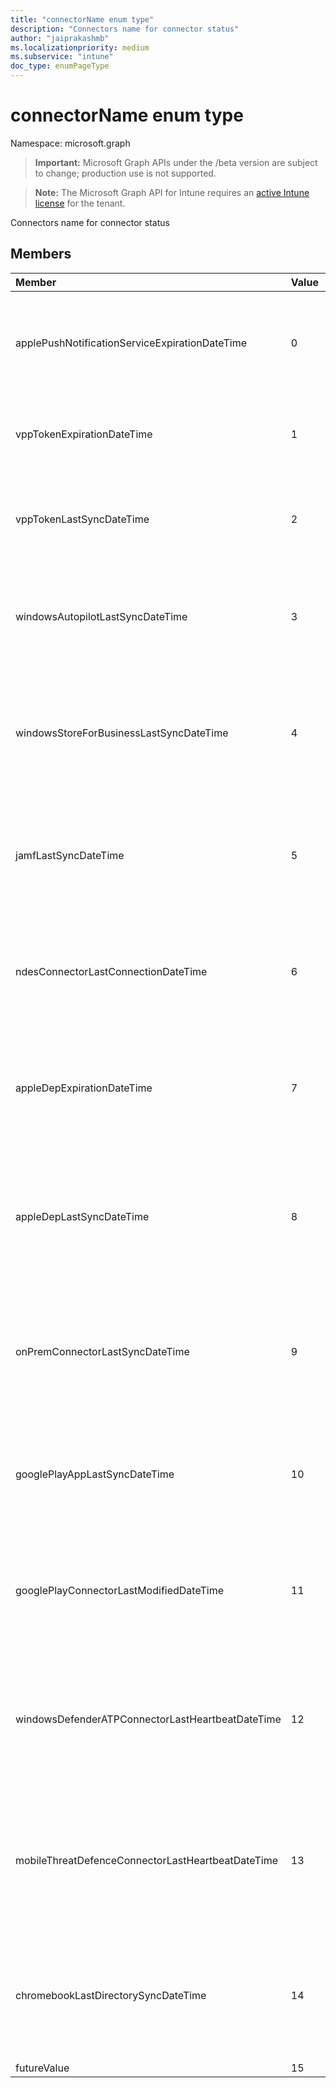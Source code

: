 ```yaml
---
title: "connectorName enum type"
description: "Connectors name for connector status"
author: "jaiprakashmb"
ms.localizationpriority: medium
ms.subservice: "intune"
doc_type: enumPageType
---
```


# connectorName enum type

Namespace: microsoft.graph
> **Important:** Microsoft Graph APIs under the /beta version are subject to change; production use is not supported.

> **Note:** The Microsoft Graph API for Intune requires an [active Intune license](https://go.microsoft.com/fwlink/?linkid=839381) for the tenant.


Connectors name for connector status

## Members
|Member|Value|Description|
|:---|:---|:---|
|applePushNotificationServiceExpirationDateTime|0|Indicates the expiration date/time for the Apple MDM Push Certificate.|
|vppTokenExpirationDateTime|1|Indicates the expiration date/time for Vpp Token.|
|vppTokenLastSyncDateTime|2|Indicate the last sync data/time that the Vpp Token performed a sync.|
|windowsAutopilotLastSyncDateTime|3|Indicate the last sync date/time that the Windows Autopilot performed a sync.|
|windowsStoreForBusinessLastSyncDateTime|4|Indicates the last sync date/time that the Windows Store for Business performed a sync.|
|jamfLastSyncDateTime|5|Indicates the last sync date/time that the JAMF connector performed a sync.|
|ndesConnectorLastConnectionDateTime|6|Indicates the last sync date/time that the NDES connector performed a sync.|
|appleDepExpirationDateTime|7|Indicates the expiration date/time for the Apple Enrollment Program token.|
|appleDepLastSyncDateTime|8|Indicates the last sync date/time that the Apple Enrollment Program token performed a sync.|
|onPremConnectorLastSyncDateTime|9|Indicates the last sync date/time that the Exchange ActiveSync connector performed a sync.|
|googlePlayAppLastSyncDateTime|10|Indicates the last sync date/time that the Google Play App performed a sync.|
|googlePlayConnectorLastModifiedDateTime|11|Indicates the last modified date / time that the Google Play connector was updated.|
|windowsDefenderATPConnectorLastHeartbeatDateTime|12|Indicates the last heartbeat date/time that the Windows Defender ATP connector was contacted.|
|mobileThreatDefenceConnectorLastHeartbeatDateTime|13|Indicates the last heartbeat date/time that the Mobile Threat Defence connector was contacted.|
|chromebookLastDirectorySyncDateTime|14|Indicates the last sync date/time that the Chrombook Last Directory performed a sync.|
|futureValue|15|Future use|
